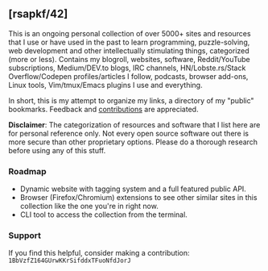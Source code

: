 ## [rsapkf/42]

This is an ongoing personal collection of over 5000+ sites and resources that I use or have used in the past to learn programming, puzzle-solving, web development and other intellectually stimulating things, categorized (more or less). Contains my blogroll, websites, software, Reddit/YouTube subscriptions, Medium/DEV.to blogs, IRC channels, HN/Lobste.rs/Stack Overflow/Codepen profiles/articles I follow, podcasts, browser add-ons, Linux tools, Vim/tmux/Emacs plugins I use and everything.

In short, this is my attempt to organize my links, a directory of my "public" bookmarks. Feedback and [contributions](CONTRIBUTING.md) are appreciated.

**Disclaimer**: The categorization of resources and software that I list here are for personal reference only. Not every open source software out there is more secure than other proprietary options. Please do a thorough research before using any of this stuff.

### Roadmap

- Dynamic website with tagging system and a full featured public API.
- Browser (Firefox/Chromium) extensions to see other similar sites in this collection like the one you're in right now.
- CLI tool to access the collection from the terminal.

### Support

If you find this helpful, consider making a contribution: `1BbVzfZ164GUrwKKrSifddxTFuoNfdJorJ`
